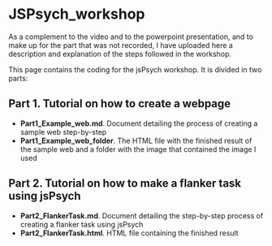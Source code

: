# JSPsych_workshop
As a complement to the video and to the powerpoint presentation, and to make up for the part that was not recorded, I have uploaded here a description and explanation of the steps followed in the workshop.

This page contains the coding for the jsPsych workshop. It is divided in two parts:

## Part 1. Tutorial on how to create a webpage
- **Part1_Example_web.md**. Document detailing the process of creating a sample web step-by-step
- **Part1_Example_web_folder**. The HTML file with the finished result of the sample web and a folder with the image that contained the image I used 

## Part 2. Tutorial on how to make a flanker task using jsPsych
- **Part2_FlankerTask.md**. Document detailing the step-by-step process of creating a flanker task using jsPsych
- **Part2_FlankerTask.html**. HTML file containing the finished result

